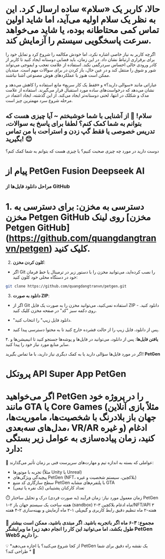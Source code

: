 # حالا، کاربر یک «سلام» ساده ارسال کرد. این به نظر یک سلام اولیه می‌آید، اما شاید اولین تماس کمی محتاطانه بوده، یا شاید می‌خواهد سرعت پاسخگویی سیستم را آزمایش کند.

اگرچه کاربر به نیاز خاصی اشاره نکرد، اما خودش مکالمه را شروع کرد و تمایل خود را برای برقراری ارتباط نشان داد. در این زمان، باید فضایی دوستانه ایجاد کنید تا کاربر از کادر ورودی خالی احساس سردرگمی نکند. استفاده از علامت تعجب و ایموجی می‌تواند شور و شوق را منتقل کند و در عین حال، باز کردن در برای سوالات مهم است. مبتدیان ممکن است هنوز با عملکردهای هوش مصنوعی آشنا نباشند.

عباراتی مانند «سوالی دارید؟» و «فقط یک کار سریع» مانع استفاده را کاهش می‌دهد و نشان می‌دهد که درخواست‌های ساده مورد استقبال قرار می‌گیرند. استفاده از علامت مدک و شکلک در انتها، لحنی دوستانه‌تر ایجاد می‌کند. از این گذشته، ایجاد اعتماد در مرحله شروع سرد مهمترین چیز است.

## سلام! 👋 از آشنایی با شما خوشبختم ~ آیا چیزی هست که بتوانم به شما کمک کنم؟ لطفا برای پاسخ به سوالات، تدریس خصوصی یا فقط گپ زدن و استراحت با من تماس بگیرید! 😊

دوست دارید در مورد چه چیزی صحبت کنیم؟ یا چیزی هست که بتوانم به شما کمک کنم؟

# پیام از PetGen Fusion Deepseek AI

### مراحل دانلود فایل‌ها از GitHub

# 1. **دسترسی به مخزن**: برای دسترسی به مخزن Petgen GitHub روی لینک [مخزن Petgen GitHub] (https://github.com/quangdangtranvn/petgen) کلیک کنید.


2. **کلون کردن مخزن**:
- اگر Git را نصب کرده‌اید، می‌توانید مخزن را با دستور زیر در ترمینال یا خط فرمان خود در دستگاه محلی خود کلون کنید:
```bash
git clone https://github.com/quangdangtranvn/petgen.git
```

3. **دانلود به صورت ZIP**:
- اگر از Git استفاده نمی‌کنید، می‌توانید مخزن را به صورت یک فایل ZIP دانلود کنید. - روی دکمه سبز "کد" در صفحه مخزن کلیک کنید.
- "دانلود فایل زیپ" را انتخاب کنید.

- پس از دانلود، فایل زیپ را از حالت فشرده خارج کنید تا به محتوا دسترسی پیدا کنید.


۴. **یافتن فایل‌ها**: پس از دانلود، می‌توانید در فایل‌ها و پوشه‌ها جستجو کنید تا انیمیشن‌ها و سایر منابع مورد نیاز خود را پیدا کنید.


اگر در مورد فایل‌ها سؤالی دارید یا به کمک دیگری نیاز دارید، با ما تماس بگیرید! **PetGen**
# پروتکل API Super App PetGen

# اگر می‌خواهید PetGen را در پروژه خود مانند GTA یا Core Games (مثلاً بازی آنلاین جهان باز بلادرنگ با شخصیت‌ها، ماموریت‌ها، مدل‌های سه‌بعدی، VR/AR و غیره) ادغام کنید، زمان پیاده‌سازی به عوامل زیر بستگی دارد:

🚀 عواملی که بسته به اندازه تیم و مهارت‌های سرپرست فنی بر زمان تأثیر می‌گذارند:
- تجربه با موتورها (مثلاً Unity یا Unreal)
- پیچیدگی ویژگی‌های PetGen (NFT، بلاکچین، سیستم شخصیت و غیره)
- سطح سازگاری کد منبع PetGen با پلتفرم‌های مشابه GTA
- تعداد کارکنان پشتیبانی (تک نفره یا تیمی)

⏱️ زمان معمول مورد نیاز:
زمان فرآیند (به صورت فردی)
درک و تحلیل ساختار PetGen ۱-۲ هفته
ساخت یک سیستم جهان باز (sandbox) ۲-۳ ماه
ادغام بلاکچین/NFT/API ۳ هفته-۲ ماه
تنظیم دقیق رابط کاربری و گیم‌پلی ۱-۲ ماه
آزمایش و بهینه‌سازی ۲-۴ هفته

### 🔧 مجموع: ۳-۶ ماه اگر باتجربه باشید. اگر مبتدی باشید، ممکن است بیشتر طول بکشد، اما می‌توانید این کار را انجام دهید زیرا ما ویرایشگر PetGen Web5 را داریم.

💡 *از کجا شروع می‌کنید؟ یا اجازه می‌دهید PetGen یک نقشه راه دقیق برای شما طراحی کند؟ * 🌱